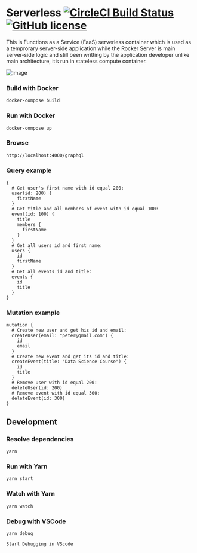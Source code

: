 # Serverless [![CircleCI Build Status](https://circleci.com/gh/rocket-science-inc/rocket-serverless.svg?style=svg)](https://circleci.com/gh/rocket-science-inc/rocket-serverless) [![GitHub license](https://img.shields.io/badge/license-MIT-blue.svg)](https://raw.githubusercontent.com/rocket-science-inc/rocket-serverless/master/LICENSE)

This is Functions as a Service (FaaS) serverless container which is used as a temprorary server-side application while the Rocker Server is main server-side logic and still been writting by the application developer unlike main architecture, it’s run in stateless compute container.

![image](https://user-images.githubusercontent.com/1122708/51774779-253b4700-20fc-11e9-89c9-37ccbadbf5f6.png)

### Build with Docker
```
docker-compose build
```
### Run with Docker
```
docker-compose up
```
### Browse
```
http://localhost:4000/graphql
```
### Query example
```
{ 
  # Get user's first name with id equal 200:
  user(id: 200) {
    firstName  
  }
  # Get title and all members of event with id equal 100:
  event(id: 100) {
    title
    members {
      firstName
    }
  }
  # Get all users id and first name:
  users {
    id
    firstName
  }
  # Get all events id and title:
  events {
    id
    title
  }  
}
```
### Mutation example
```
mutation {
  # Create new user and get his id and email:
  createUser(email: "peter@gmail.com") {
    id
    email
  }
  # Create new event and get its id and title:
  createEvent(title: "Data Science Course") {
    id
    title
  }
  # Remove user with id equal 200:
  deleteUser(id: 200)
  # Remove event with id equal 300:
  deleteEvent(id: 300)
}
```

## Development

### Resolve dependencies
```
yarn
```
### Run with Yarn
```
yarn start
```
### Watch with Yarn
```
yarn watch
```
### Debug with VSCode
```
yarn debug

Start Debugging in VScode
```
